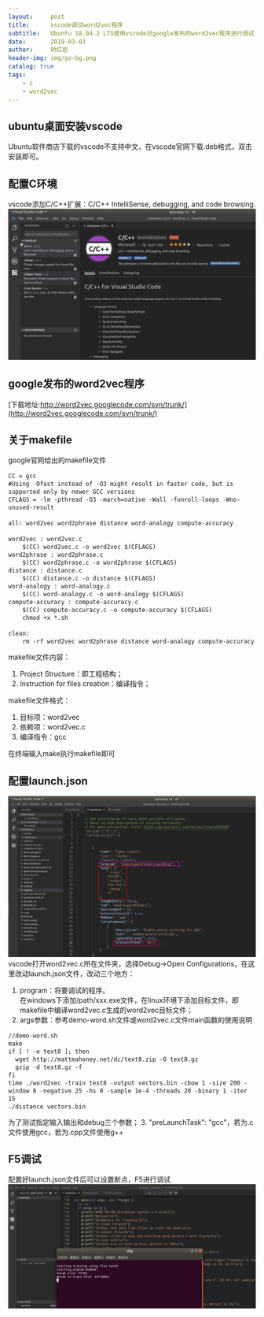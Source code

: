 ```yaml
---
layout:     post
title:      vscode调试word2vec程序
subtitle:   Ubuntu 18.04.2 LTS使用vscode对google发布的word2vec程序进行调试
date:       2019-03-03
author:     矫红岩
header-img: img/go-bg.png
catalog: true
tags:
    - c
    - word2vec
---
```

## ubuntu桌面安装vscode
Ubuntu软件商店下载的vscode不支持中文，在vscode官网下载.deb格式，双击安装即可。
## 配置C环境
vscode添加C/C++扩展：C/C++ IntelliSense, debugging, and code browsing.
![image](https://github.com/HongyanJiao/HongyanJiao.github.io/blob/master/img/cextention.png?raw=true)<br />
## google发布的word2vec程序
[下载地址:http://word2vec.googlecode.com/svn/trunk/](http://word2vec.googlecode.com/svn/trunk/)
## 关于makefile
google官网给出的makefile文件
```
CC = gcc
#Using -Ofast instead of -O3 might result in faster code, but is supported only by newer GCC versions
CFLAGS = -lm -pthread -O3 -march=native -Wall -funroll-loops -Wno-unused-result

all: word2vec word2phrase distance word-analogy compute-accuracy

word2vec : word2vec.c
	$(CC) word2vec.c -o word2vec $(CFLAGS)
word2phrase : word2phrase.c
	$(CC) word2phrase.c -o word2phrase $(CFLAGS)
distance : distance.c
	$(CC) distance.c -o distance $(CFLAGS)
word-analogy : word-analogy.c
	$(CC) word-analogy.c -o word-analogy $(CFLAGS)
compute-accuracy : compute-accuracy.c
	$(CC) compute-accuracy.c -o compute-accuracy $(CFLAGS)
	chmod +x *.sh

clean:
	rm -rf word2vec word2phrase distance word-analogy compute-accuracy
```
makefile文件内容：
1. Project Structure：即工程结构；
2. Instruction for files creation：编译指令；


makefile文件格式：
1. 目标项：word2vec
2. 依赖项：word2vec.c
3. 编译指令：gcc

在终端输入make执行makefile即可
## 配置launch.json
![image](https://github.com/HongyanJiao/HongyanJiao.github.io/blob/master/img/launch.png?raw=true)<br />
vscode打开word2vec.c所在文件夹，选择Debug->Open Configurations，在这里改动launch.json文件，改动三个地方：

1. program：将要调试的程序。<br />
在windows下添加/path/xxx.exe文件，在linux环境下添加目标文件，即makefile中编译word2vec.c生成的word2vec目标文件；
2. args参数：参考demo-word.sh文件或word2vec.c文件main函数的使用说明
```
//demo-word.sh
make
if [ ! -e text8 ]; then
  wget http://mattmahoney.net/dc/text8.zip -O text8.gz
  gzip -d text8.gz -f
fi
time ./word2vec -train text8 -output vectors.bin -cbow 1 -size 200 -window 8 -negative 25 -hs 0 -sample 1e-4 -threads 20 -binary 1 -iter 15
./distance vectors.bin
```

为了测试指定输入输出和debug三个参数；
3. "preLaunchTask": "gcc"，若为.c文件使用gcc，若为.cpp文件使用g++
## F5调试
配置好launch.json文件后可以设置断点，F5进行调试
![image](https://github.com/HongyanJiao/HongyanJiao.github.io/blob/master/img/vscode-debug.png?raw=true)<br />
